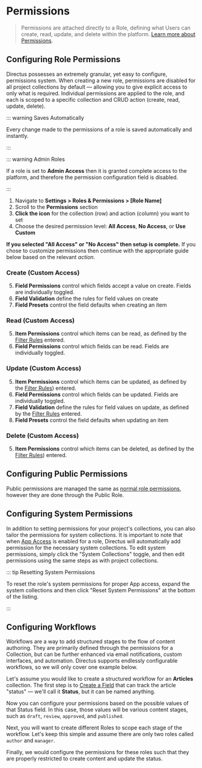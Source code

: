 # Permissions

> Permissions are attached directly to a Role, defining what Users can create, read, update, and delete within the platform. [Learn more about Permissions](/concepts/permissions/).

## Configuring Role Permissions

Directus possesses an extremely granular, yet easy to configure, permissions system. When creating a new role,
permissions are disabled for all project collections by default — allowing you to give explicit access to only what is
required. Individual permissions are applied to the role, and each is scoped to a specific collection and CRUD action
(create, read, update, delete).

::: warning Saves Automatically

Every change made to the permissions of a role is saved automatically and instantly.

:::

::: warning Admin Roles

If a role is set to **Admin Access** then it is granted complete access to the platform, and therefore the permission
configuration field is disabled.

:::

1. Navigate to **Settings > Roles & Permissions > [Role Name]**
2. Scroll to the **Permissions** section
3. **Click the icon** for the collection (row) and action (column) you want to set
4. Choose the desired permission level: **All Access**, **No Access**, or **Use Custom**

**If you selected "All Access" or "No Access" then setup is complete.** If you chose to customize permissions then continue with the appropriate guide below based on the relevant _action_.

### Create (Custom Access)

5. **Field Permissions** control which fields accept a value on create. Fields are individually toggled.
6. **Field Validation** define the rules for field values on create
7. **Field Presets** control the field defaults when creating an item

### Read (Custom Access)

5. **Item Permissions** control which items can be read, as defined by the [Filter Rules](/reference/filter-rules)
	 entered.
6. **Field Permissions** control which fields can be read. Fields are individually toggled.

### Update (Custom Access)

5. **Item Permissions** control which items can be updated, as defined by the [Filter Rules](/reference/filter-rules))
	 entered.
6. **Field Permissions** control which fields can be updated. Fields are individually toggled.
7. **Field Validation** define the rules for field values on update, as defined by the
	 [Filter Rules](/reference/filter-rules) entered.
8. **Field Presets** control the field defaults when updating an item

### Delete (Custom Access)

5. **Item Permissions** control which items can be deleted, as defined by the [Filter Rules](/reference/filter-rules/))
	 entered.

## Configuring Public Permissions

Public permissions are managed the same as [normal role permissions](#configuring-role-permissions), however they are done through the Public Role.

## Configuring System Permissions

In addition to setting permissions for your project's collections, you can also tailor the permissions for system
collections. It is important to note that when [App Access](/guides/roles/#configuring-a-role) is enabled for a
role, Directus will automatically add permission for the necessary system collections. To edit system permissions,
simply click the "System Collections" toggle, and then edit permissions using the same steps as with project
collections.

::: tip Resetting System Permissions

To reset the role's system permissions for proper App access, expand the system collections and then click "Reset System
Permissions" at the bottom of the listing.

:::

## Configuring Workflows

Workflows are a way to add structured stages to the flow of content authoring. They are primarily defined through the permissions for a Collection, but can be further enhanced via email notifications, custom interfaces, and automation. Directus supports endlessly configurable workflows, so we will only cover one example below.

Let's assume you would like to create a structured workflow for an **Articles** collection. The first step is to [Create a Field](/guides/fields/#creating-a-field) that can track the article "status" — we'll call it **Status**, but it can be named anything.

Now you can configure your permissions based on the possible values of that Status field. In this case, those values will be various content stages, such as `draft`, `review`, `approved`, and `published`.

Next, you will want to create different Roles to scope each stage of the workflow. Let's keep this simple and assume there are only two roles called `author` and `manager`.

Finally, we would configure the permissions for these roles such that they are properly restricted to create content and update the status.

<!-- @TODO -->